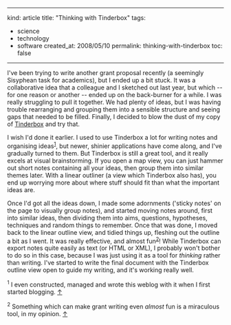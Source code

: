 -----
kind: article
title: "Thinking with Tinderbox"
tags:
- science
- technology
- software
created_at: 2008/05/10
permalink: thinking-with-tinderbox
toc: false
-----

<p>I've been trying to write another grant proposal recently (a seemingly Sisyphean task for academics), but I ended up a bit stuck. It was a collaborative idea that a colleague and I sketched out last year, but which -- for one reason or another -- ended up on the back-burner for a while. I was really struggling to pull it together. We had plenty of ideas, but I was having trouble rearranging and grouping them into a sensible structure and seeing gaps that needed to be filled. Finally, I decided to blow the dust of my copy of <a href="http://www.eastgate.com/Tinderbox/">Tinderbox</a> and try that.</p>

<p>I wish I'd done it earlier. I used to use Tinderbox a lot for writing notes and organising ideas<sup id="r1-100508"><a href="#f1-100508">1</a></sup>, but newer, shinier applications have come along, and I've gradually turned to them. But Tinderbox is still a great tool, and it really excels at visual brainstorming. If you open a map view, you can just hammer out short notes containing all your ideas, then group them into similar themes later. With a linear outliner (a view which Tinderbox also has), you end up worrying more about where stuff should fit than what the important ideas are.</p>

<p>Once I'd got all the ideas down, I made some adornments ('sticky notes' on the page to visually group notes), and started moving notes around, first into similar ideas, then dividing them into aims, questions, hypotheses, techniques and random things to remember. Once that was done, I moved back to the linear outline view, and tidied things up, fleshing out the outline a bit as I went. It was really effective, and almost fun<sup id="r2-100508"><a href="#f2-100508">2</a></sup>! While Tinderbox can export notes quite easily as text (or HTML or XML), I probably won't bother to do so in this case, because I was just using it as a tool for <em>thinking</em> rather than writing. I've started to write the final document with the Tinderbox outline view open to guide my writing, and it's working really well.</p>

<p><sup id="f1-100508">1</sup> I even constructed, managed and wrote this weblog with it when I first started blogging. <a href="#r1-100508">&uarr;</a></p>

<p><sup id="f2-100508">2</sup> Something which can make grant writing even <em>almost</em> fun is a miraculous tool, in my opinion. <a href="#r2-100508">&uarr;</a></p>


